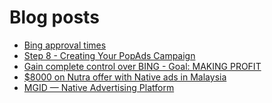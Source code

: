 # Blog posts
<!-- BLOG-POST-LIST:START -->
- [Bing approval times](https://afflift.com/f/threads/bing-approval-times.10521/)
- [Step 8 - Creating Your PopAds Campaign](https://afflift.com/f/threads/step-8-creating-your-popads-campaign.2945/)
- [Gain complete control over BING - Goal: MAKING PROFIT](https://afflift.com/f/threads/gain-complete-control-over-bing-goal-making-profit.10586/)
- [$8000 on Nutra offer with Native ads in Malaysia](https://afflift.com/f/threads/8000-on-nutra-offer-with-native-ads-in-malaysia.10175/)
- [MGID — Native Advertising Platform](https://afflift.com/f/threads/mgid-%E2%80%94-native-advertising-platform.925/)
<!-- BLOG-POST-LIST:END -->
